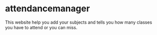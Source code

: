 # attendancemanager
This website help you add your subjects and tells you how many classes you have to attend or you can miss.
